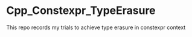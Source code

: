 # Cpp_Constexpr_TypeErasure
 This repo records my trials to achieve type erasure in constexpr context
